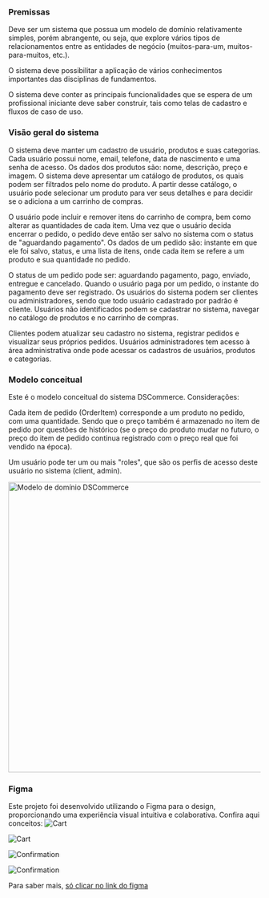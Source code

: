 ### Premissas

Deve ser um sistema que possua um modelo de domínio relativamente simples,
porém abrangente, ou seja, que explore vários tipos de relacionamentos entre as
entidades de negócio (muitos-para-um, muitos-para-muitos, etc.).

O sistema deve possibilitar a aplicação de vários conhecimentos importantes das
disciplinas de fundamentos.

O sistema deve conter as principais funcionalidades que se espera de um
profissional iniciante deve saber construir, tais como telas de cadastro e fluxos de
caso de uso.

### Visão geral do sistema

O sistema deve manter um cadastro de usuário, produtos e suas categorias. Cada
usuário possui nome, email, telefone, data de nascimento e uma senha de acesso. Os
dados dos produtos são: nome, descrição, preço e imagem. O sistema deve apresentar
um catálogo de produtos, os quais podem ser filtrados pelo nome do produto. A partir
desse catálogo, o usuário pode selecionar um produto para ver seus detalhes e para
decidir se o adiciona a um carrinho de compras. 

O usuário pode incluir e remover itens do carrinho de compra, bem como alterar as quantidades de cada item. Uma vez que o
usuário decida encerrar o pedido, o pedido deve então ser salvo no sistema com o status
de "aguardando pagamento". Os dados de um pedido são: instante em que ele foi salvo,
status, e uma lista de itens, onde cada item se refere a um produto e sua quantidade no
pedido. 

O status de um pedido pode ser: aguardando pagamento, pago, enviado,
entregue e cancelado. Quando o usuário paga por um pedido, o instante do pagamento
deve ser registrado. Os usuários do sistema podem ser clientes ou administradores,
sendo que todo usuário cadastrado por padrão é cliente. Usuários não identificados
podem se cadastrar no sistema, navegar no catálogo de produtos e no carrinho de
compras. 

Clientes podem atualizar seu cadastro no sistema, registrar pedidos e visualizar
seus próprios pedidos. Usuários administradores tem acesso à área administrativa onde
pode acessar os cadastros de usuários, produtos e categorias.

### Modelo conceitual

Este é o modelo conceitual do sistema DSCommerce. Considerações:

Cada item de pedido (OrderItem) corresponde a um produto no pedido, com uma
quantidade. Sendo que o preço também é armazenado no item de pedido por
questões de histórico (se o preço do produto mudar no futuro, o preço do item de
pedido continua registrado com o preço real que foi vendido na época).

Um usuário pode ter um ou mais "roles", que são os perfis de acesso deste usuário
no sistema (client, admin).

<img width="579" alt="Modelo de domínio DSCommerce" src="https://github.com/MaiconSB/DScommerce/assets/118266551/53552413-7173-47a9-a20e-6dd6559263d3">

### Figma

Este projeto foi desenvolvido utilizando o Figma para o design, proporcionando uma experiência visual intuitiva e colaborativa. Confira aqui conceitos: 
![Cart](https://github.com/MaiconSB/DScommerce/assets/118266551/65f4d822-bdf4-4b1a-a68c-de446ec66bec)

![Cart](https://github.com/MaiconSB/DScommerce/assets/118266551/e00b5ec0-f18c-454e-867f-20499ed52981)

![Confirmation](https://github.com/MaiconSB/DScommerce/assets/118266551/b0a37887-b786-48d6-960e-724ebeee81b0)

![Confirmation](https://github.com/MaiconSB/DScommerce/assets/118266551/21926514-4a05-40f5-a3ae-fada9d04750a)
         
Para saber mais, [só clicar no link do figma](https://www.figma.com/file/ZrGNVNG0kZL6txDv4G8P6s/DSCommerce?type=design&node-id=0-1&mode=design&t=TLZjfi697KL8R4Hp-0)
 






